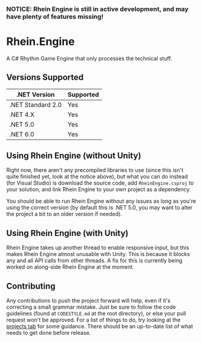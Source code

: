 ### NOTICE: Rhein Engine is still in active development, and may have plenty of features missing!

# Rhein.Engine
A C# Rhythm Game Engine that only processes the technical stuff.

## Versions Supported
| .NET Version      | Supported |
| ----------------- | --------- |
| .NET Standard 2.0 | Yes       |
| .NET 4.X          | Yes       |
| .NET 5.0          | Yes       |
| .NET 6.0          | Yes       |

## Using Rhein Engine (without Unity)
Right now, there aren't any precompiled libraries to use (since this isn't quite finished yet, look at the notice above), but what you can do instead (for Visual Studio) is download the source code, add `RheinEngine.csproj` to your solution, and link Rhein Engine to your own project as a dependency.

You should be able to run Rhein Engine without any issues as long as you're using the correct version (by default this is .NET 5.0, you may want to alter the project a bit to an older version if needed).

## Using Rhein Engine (with Unity)
Rhein Engine takes up another thread to enable responsive input, but this makes Rhein Engine almost unusable with Unity. This is because it blocks any and all API calls from other threads. A fix for this is currently being worked on along-side Rhein Engine at the moment.

## Contributing
Any contributions to push the project forward will help, even if it's correcting a small grammar mistake. Just be sure to follow the code guidelines (found at `CODESTYLE.md` at the root directory), or else your pull request won't be approved. For a list of things to do, try looking at the [projects tab](https://github.com/Utubz-Games/RheinEngine/projects) for some guidance. There should be an up-to-date list of what needs to get done before release.
